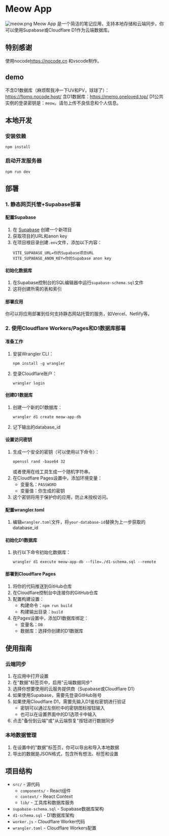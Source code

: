 # Meow App
![meow.png](https://pic.oneloved.top/2025-08/meow_1754197450654.png)
Meow App 是一个简洁的笔记应用，支持本地存储和云端同步。你可以使用Supabase或Cloudflare D1作为云端数据库。
## 特别感谢
使用nocode<https://nocode.cn> 和vscode制作。

## demo
不含D1数据库（麻烦帮我冲一下UV和PV，球球了）：https://flomo.nocode.host/
含D1数据库：https://memo.oneloved.top/
D1公共实例的登录密钥是：`meow`。请勿上传不良信息和个人信息。

## 本地开发
### 安装依赖
```
npm install
```

### 启动开发服务器
```
npm run dev
```

## 部署

### 1. 静态网页托管+Supabase部署

#### 配置Supabase
1. 在 [Supabase](https://supabase.com) 创建一个新项目
2. 获取项目的URL和anon key
3. 在项目根目录创建`.env`文件，添加以下内容：
   ```
   VITE_SUPABASE_URL=你的Supabase项目URL
   VITE_SUPABASE_ANON_KEY=你的Supabase anon key
   ```

#### 初始化数据库
1. 在Supabase控制台的SQL编辑器中运行`supabase-schema.sql`文件
2. 这将创建所需的表和索引

#### 部署应用
你可以将应用部署到任何支持静态网站托管的服务，如Vercel、Netlify等。

### 2. 使用Cloudflare Workers/Pages和D1数据库部署

#### 准备工作
1. 安装Wrangler CLI：
   ```
   npm install -g wrangler
   ```
2. 登录Cloudflare账户：
   ```
   wrangler login
   ```

#### 创建D1数据库
1. 创建一个新的D1数据库：
   ```
   wrangler d1 create meow-app-db
   ```
2. 记下输出的database_id

#### 设置访问密钥
1. 生成一个安全的密钥（可以使用以下命令）：
   ```
   openssl rand -base64 32
   ```
   或者使用在线工具生成一个随机字符串。
2. 在Cloudflare Pages设置中，添加环境变量：
   - 变量名：`PASSWORD`
   - 变量值：你生成的密钥
3. 这个密钥将用于保护你的应用，防止未授权访问。

#### 配置wrangler.toml
1. 编辑`wrangler.toml`文件，将`your-database-id`替换为上一步获取的database_id

#### 初始化D1数据库
1. 执行以下命令初始化数据库：
   ```
   wrangler d1 execute meow-app-db --file=./d1-schema.sql --remote
   ```

#### 部署到Cloudflare Pages
1. 将你的代码推送到GitHub仓库
2. 在Cloudflare控制台中连接你的GitHub仓库
3. 配置构建设置：
   - 构建命令：`npm run build`
   - 构建输出目录：`build`
4. 在Pages设置中，添加D1数据库绑定：
   - 变量名：`DB`
   - 数据库：选择你创建的D1数据库

## 使用指南

### 云端同步
1. 在应用中打开设置
2. 在"数据"标签页中，启用"云端数据同步"
3. 选择你想要使用的云服务提供商（Supabase或Cloudflare D1）
4. 如果使用Supabase，需要先登录GitHub账号
5. 如果使用Cloudflare D1，需要先输入D1鉴权密钥进行验证
   - 密钥可以通过左侧栏中的密钥图标按钮输入
   - 也可以在设置界面中的D1选项卡中输入
6. 点击"备份到云端"或"从云端恢复"按钮进行数据同步

### 本地数据管理
1. 在设置中的"数据"标签页，你可以导出和导入本地数据
2. 导出的数据是JSON格式，包含所有想法、标签和设置

## 项目结构
- `src/` - 源代码
  - `components/` - React组件
  - `context/` - React Context
  - `lib/` - 工具库和数据库服务
- `supabase-schema.sql` - Supabase数据库架构
- `d1-schema.sql` - D1数据库架构
- `worker.js` - Cloudflare Worker代码
- `wrangler.toml` - Cloudflare Workers配置
